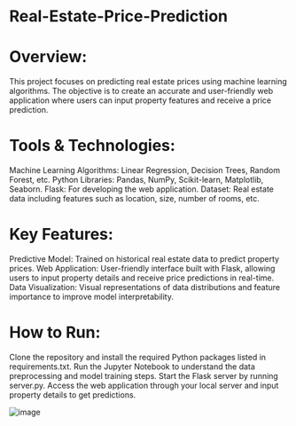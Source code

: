 # Real-Estate-Price-Prediction

# Overview:
This project focuses on predicting real estate prices using machine learning algorithms. The objective is to create an accurate and user-friendly web application where users can input property features and receive a price prediction.

# Tools & Technologies:
Machine Learning Algorithms: Linear Regression, Decision Trees, Random Forest, etc.
Python Libraries: Pandas, NumPy, Scikit-learn, Matplotlib, Seaborn.
Flask: For developing the web application.
Dataset: Real estate data including features such as location, size, number of rooms, etc.

# Key Features:
Predictive Model: Trained on historical real estate data to predict property prices.
Web Application: User-friendly interface built with Flask, allowing users to input property details and receive price predictions in real-time.
Data Visualization: Visual representations of data distributions and feature importance to improve model interpretability.

# How to Run:
Clone the repository and install the required Python packages listed in requirements.txt.
Run the Jupyter Notebook to understand the data preprocessing and model training steps.
Start the Flask server by running server.py.
Access the web application through your local server and input property details to get predictions.

![image](https://github.com/user-attachments/assets/86eeebba-b78f-4b9c-a0d3-21ab9716b83d)
